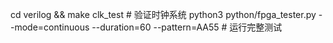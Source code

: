 cd verilog && make clk_test  # 验证时钟系统
python3 python/fpga_tester.py --mode=continuous --duration=60 --pattern=AA55  # 运行完整测试
